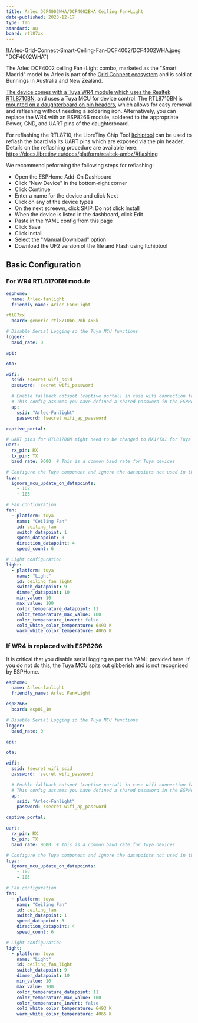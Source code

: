 ```yaml
---
title: Arlec DCF4002WHA/DCF4002BHA Ceiling Fan+Light
date-published: 2023-12-17
type: fan
standard: au
board: rtl87xx
---
```


!(Arlec-Grid-Connect-Smart-Ceiling-Fan-DCF4002/DCF4002WHA.jpeg "DCF4002WHA")

The Arlec DCF4002 ceiling Fan+Light combo, marketed as the "Smart Madrid" model by Arlec is part of the [Grid Connect ecosystem](https://grid-connect.com.au/) and is sold at Bunnings in Australia and New Zealand.

[The device comes with a Tuya WR4 module which uses the Realtek RTL8710BN](Arlec-Grid-Connect-Smart-Ceiling-Fan-DCF4002/DCF4002%20controller.jpg), and uses a Tuya MCU for device control.  The RTL8710BN is [mounted on a daughterboard on pin headers](Arlec-Grid-Connect-Smart-Ceiling-Fan-DCF4002/DCF4002%20daughterboard.jpg), which allows for easy removal and reflashing without needing a soldering iron.  Alternatively, you can replace the WR4 with an ESP8266 module, soldered to the appropriate Power, GND, and UART pins of the daughterboard.

For reflashing the RTL8710, the LibreTiny Chip Tool [ltchiptool](https://github.com/libretiny-eu/ltchiptool) can be used to reflash the board via its UART pins which are exposed via the pin header. Details on the reflashing procedure are available here: https://docs.libretiny.eu/docs/platform/realtek-ambz/#flashing

We recommend peforming the following steps for reflashing:

- Open the ESPHome Add-On Dashboard
- Click "New Device" in the bottom-right corner
- Click Continue
- Enter a name for the device and click Next
- Click on any of the device types
- On the next screewn, click SKIP. Do not click Install
- When the device is listed in the dashboard, click Edit
- Paste in the YAML config from this page
- Click Save
- Click Install
- Select the "Manual Download" option
- Download the UF2 version of the file and Flash using ltchiptool

## Basic Configuration

### For WR4 RTL8170BN module

```yaml
esphome:
  name: Arlec-fanlight
  friendly_name: Arlec Fan+Light

rtl87xx
  board: generic-rtl8710bn-2mb-468k

# Disable Serial Logging so the Tuya MCU functions
logger:
  baud_rate: 0

api:

ota:

wifi:
  ssid: !secret wifi_ssid
  password: !secret wifi_password

  # Enable fallback hotspot (captive portal) in case wifi connection fails
  # This config assumes you have defined a shared password in the ESPHome secrets file.
  ap:
    ssid: "Arlec-Fanlight"
    password: !secret wifi_ap_password

captive_portal:

# UART pins for RTL8170BN might need to be changed to RX1/TX1 for Tuya MCU.  It depends on how ESPHome and LibreTiny map these pins, but note that the WR4 has pins PA22 and PA18, along with PA29 and PA30 (often referreed to as A_XX e.g. A_29).
uart:
  rx_pin: RX
  tx_pin: TX
  baud_rate: 9600  # This is a common baud rate for Tuya devices

# Configure the Tuya component and ignore the datapoints not used in this configuration (e.g. sleep timer)
tuya:
  ignore_mcu_update_on_datapoints:
    - 102
    - 103

# Fan configuration
fan:
  - platform: tuya
    name: "Ceiling Fan"
    id: ceiling_fan
    switch_datapoint: 1
    speed_datapoint: 3
    direction_datapoint: 4
    speed_count: 6

# Light configuration
light:
  - platform: tuya
    name: "Light"
    id: ceiling_fan_light
    switch_datapoint: 9
    dimmer_datapoint: 10
    min_value: 10
    max_value: 100
    color_temperature_datapoint: 11
    color_temperature_max_value: 100
    color_temperature_invert: false
    cold_white_color_temperature: 6493 K
    warm_white_color_temperature: 4065 K
```

### If WR4 is replaced with ESP8266

It is critical that you disable serial logging as per the YAML provided here.  If you do not do this, the Tuya MCU spits out gibberish and is not recognised by ESPHome.

```yaml
esphome:
  name: Arlec-fanlight
  friendly_name: Arlec Fan+Light

esp8266:
  board: esp01_1m

# Disable Serial Logging so the Tuya MCU functions
logger:
  baud_rate: 0

api:

ota:

wifi:
  ssid: !secret wifi_ssid
  password: !secret wifi_password

  # Enable fallback hotspot (captive portal) in case wifi connection fails
  # This config assumes you have defined a shared password in the ESPHome secrets file.
  ap:
    ssid: "Arlec-Fanlight"
    password: !secret wifi_ap_password

captive_portal:

uart:
  rx_pin: RX
  tx_pin: TX
  baud_rate: 9600  # This is a common baud rate for Tuya devices

# Configure the Tuya component and ignore the datapoints not used in this configuration (e.g. sleep timer)
tuya:
  ignore_mcu_update_on_datapoints:
    - 102
    - 103

# Fan configuration
fan:
  - platform: tuya
    name: "Ceiling Fan"
    id: ceiling_fan
    switch_datapoint: 1
    speed_datapoint: 3
    direction_datapoint: 4
    speed_count: 6

# Light configuration
light:
  - platform: tuya
    name: "Light"
    id: ceiling_fan_light
    switch_datapoint: 9
    dimmer_datapoint: 10
    min_value: 10
    max_value: 100
    color_temperature_datapoint: 11
    color_temperature_max_value: 100
    color_temperature_invert: false
    cold_white_color_temperature: 6493 K
    warm_white_color_temperature: 4065 K
```
